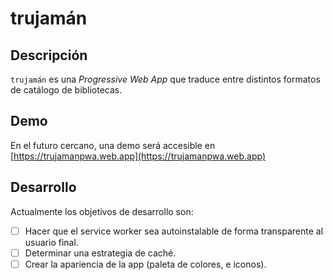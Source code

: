 # trujamán

## Descripción
`trujamán` es una *Progressive Web App* que traduce entre distintos formatos de catálogo de bibliotecas.

## Demo
En el futuro cercano, una demo será accesible en [https://trujamanpwa.web.app](https://trujamanpwa.web.app)

## Desarrollo
Actualmente los objetivos de desarrollo son:
- [ ] Hacer que el service worker sea autoinstalable de forma transparente al usuario final.
- [ ] Determinar una estrategia de caché.
- [ ] Crear la apariencia de la app (paleta de colores, e iconos).
